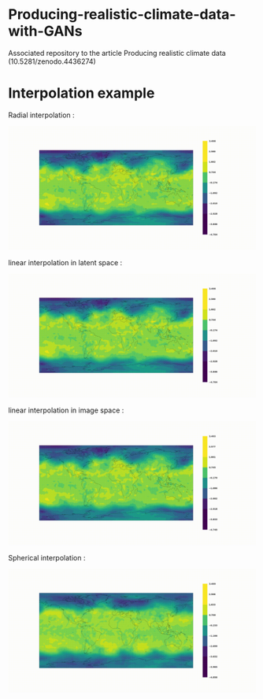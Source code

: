 # Producing-realistic-climate-data-with-GANs

Associated repository to the article Producing realistic climate data (10.5281/zenodo.4436274)



# Interpolation example

Radial interpolation :

![Radial interpolation](./src/gifs/interp_radial.gif)

linear interpolation in latent space :

![Linear interpolation in latent space.](./src/gifs/interp_linear.gif)

linear interpolation in image space :

![Linear interpolation in image space.](./src/gifs/interp_xlin.gif)

Spherical interpolation :

![Spherical interpolation](./src/gifs/interp_spherical.gif)